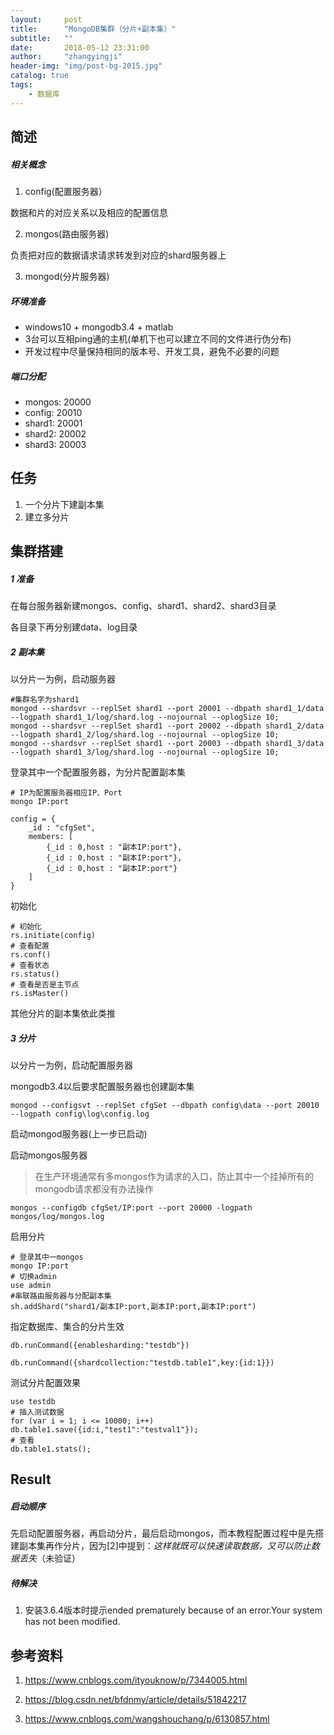 ```yaml
---
layout:     post
title:      "MongoDB集群（分片+副本集）"
subtitle:   ""
date:       2018-05-12 23:31:00
author:     "zhangyingji"
header-img: "img/post-bg-2015.jpg"
catalog: true
tags:
    - 数据库
---
```


    

## 简述
##### 相关概念

1. config(配置服务器）

数据和片的对应关系以及相应的配置信息

2. mongos(路由服务器)

负责把对应的数据请求请求转发到对应的shard服务器上

3. mongod(分片服务器)

##### 环境准备

- windows10 + mongodb3.4 + matlab
- 3台可以互相ping通的主机(单机下也可以建立不同的文件进行伪分布)
- 开发过程中尽量保持相同的版本号、开发工具，避免不必要的问题

##### 端口分配

- mongos: 20000
- config: 20010
- shard1: 20001
- shard2: 20002
- shard3: 20003

## 任务

1. 一个分片下建副本集
2. 建立多分片

## 集群搭建
##### 1 准备

在每台服务器新建mongos、config、shard1、shard2、shard3目录

各目录下再分别建data、log目录

##### 2 副本集

以分片一为例，启动服务器

```
#集群名字为shard1
mongod --shardsvr --replSet shard1 --port 20001 --dbpath shard1_1/data --logpath shard1_1/log/shard.log --nojournal --oplogSize 10;
mongod --shardsvr --replSet shard1 --port 20002 --dbpath shard1_2/data --logpath shard1_2/log/shard.log --nojournal --oplogSize 10;
mongod --shardsvr --replSet shard1 --port 20003 --dbpath shard1_3/data --logpath shard1_3/log/shard.log --nojournal --oplogSize 10;
```

登录其中一个配置服务器，为分片配置副本集

```
# IP为配置服务器相应IP、Port
mongo IP:port

config = {
    _id : "cfgSet",
    members: [
        {_id : 0,host : "副本IP:port"},
        {_id : 0,host : "副本IP:port"},
        {_id : 0,host : "副本IP:port"}
    ]
} 
```

初始化

```
# 初始化 
rs.initiate(config) 
# 查看配置
rs.conf()  
# 查看状态
rs.status() 
# 查看是否是主节点
rs.isMaster() 
```

其他分片的副本集依此类推

##### 3 分片

以分片一为例，启动配置服务器

mongodb3.4以后要求配置服务器也创建副本集

```
mongod --configsvt --replSet cfgSet --dbpath config\data --port 20010 --logpath config\log\config.log
```

启动mongod服务器(上一步已启动)

启动mongos服务器
> 在生产环境通常有多mongos作为请求的入口，防止其中一个挂掉所有的mongodb请求都没有办法操作

```
mongos --configdb cfgSet/IP:port --port 20000 -logpath mongos/log/mongos.log
```

启用分片

```
# 登录其中一mongos
mongo IP:port
# 切换admin
use admin
#串联路由服务器与分配副本集
sh.addShard("shard1/副本IP:port,副本IP:port,副本IP:port")

```

指定数据库、集合的分片生效

```
db.runCommand({enablesharding:"testdb"})

db.runCommand({shardcollection:"testdb.table1",key:{id:1}})
```

测试分片配置效果

```
use testdb
# 插入测试数据
for (var i = 1; i <= 10000; i++)
db.table1.save({id:i,"test1":"testval1"});
# 查看
db.table1.stats();
```

## Result
##### 启动顺序

先启动配置服务器，再启动分片，最后启动mongos，而本教程配置过程中是先搭建副本集再作分片，因为[2]中提到：*这样就既可以快速读取数据，又可以防止数据丢失*（未验证）

##### 待解决

1. 安装3.6.4版本时提示ended prematurely because of an error.Your system has not been modified.


## 参考资料

1. https://www.cnblogs.com/ityouknow/p/7344005.html

2. https://blog.csdn.net/bfdnmy/article/details/51842217

3. https://www.cnblogs.com/wangshouchang/p/6130857.html



